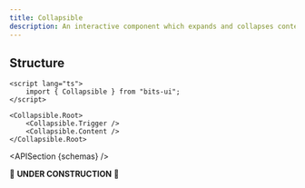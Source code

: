 ```yaml
---
title: Collapsible
description: An interactive component which expands and collapses content.
---
```


<script>
	import { APISection } from '@/components'
	export let schemas;
</script>

## Structure

```svelte
<script lang="ts">
	import { Collapsible } from "bits-ui";
</script>

<Collapsible.Root>
	<Collapsible.Trigger />
	<Collapsible.Content />
</Collapsible.Root>
```

<APISection {schemas} />

🚧 **UNDER CONSTRUCTION** 🚧
